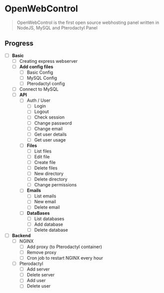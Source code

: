 # OpenWebControl
> OpenWebControl is the first open source webhosting panel written in NodeJS, MySQL and Pterodactyl Panel

## Progress
- [ ] **Basic**
  - [ ] Creating express webserver
  - [ ] **Add config files**
      - [ ] Basic Config
      - [ ] MySQL Config
      - [ ] Pterodactyl config
  - [ ] Connect to MySQL
  - [ ] **API**
    - [ ] Auth / User
      - [ ] Login
      - [ ] Logout
      - [ ] Check session
      - [ ] Change password
      - [ ] Change email
      - [ ] Get user details
      - [ ] Get user usage
     - [ ] **Files**
        - [ ] List files
        - [ ] Edit file
        - [ ] Create file
        - [ ] Delete files
        - [ ] New directory
        - [ ] Delete directory
        - [ ] Change permissions
     - [ ] **Emails**
        - [ ] List emails
        - [ ] New email
        - [ ] Delete email
     - [ ] **DataBases**
        - [ ] List databases
        - [ ] Add database
        - [ ] Delete database
- [ ] **Backend**
  - [ ] NGINX
      - [ ] Add proxy (to Pterodactyl container)
      - [ ] Remove proxy
      - [ ] Cron job to restart NGINX every hour
   - [ ] Pterodactyl
      - [ ] Add server
      - [ ] Delete server
      - [ ] Add user
      - [ ] Delete user
